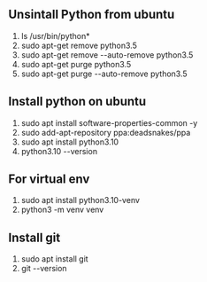 ## Unsintall Python from ubuntu
  1. ls /usr/bin/python*
  2. sudo apt-get remove python3.5
  3. sudo apt-get remove --auto-remove python3.5
  4. sudo apt-get purge python3.5
  5. sudo apt-get purge --auto-remove python3.5

## Install python on ubuntu
  1. sudo apt install software-properties-common -y
  2. sudo add-apt-repository ppa:deadsnakes/ppa
  3. sudo apt install python3.10
  4. python3.10 --version

## For virtual env
  1. sudo apt install python3.10-venv
  2. python3 -m venv venv

## Install git
  1. sudo apt install git
  2. git --version
